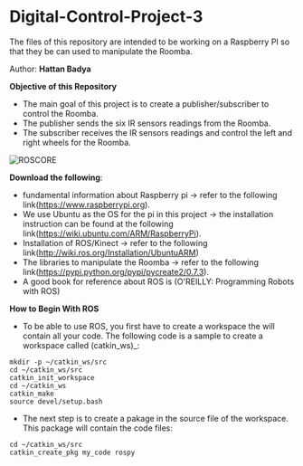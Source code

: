 # Digital-Control-Project-3
The files of this repository are intended to be working on a Raspberry PI so that they be can used to manipulate the Roomba.

Author: **Hattan Badya**

**Objective of this Repository**
- The main goal of this project is to create a publisher/subscriber to control the Roomba.
- The publisher sends the six IR sensors readings from the Roomba.
- The subscriber receives the IR sensors readings and control the left and right wheels for the Roomba.

![ROSCORE](https://github.com/tuf76885/Digital-Control-Project-3/blob/master/ROS/Screen%20Shot%202017-11-29%20at%204.58.21%20PM.png)

**Download the following**:
- fundamental information about Raspberry pi -> refer to the following link(https://www.raspberrypi.org).
- We use Ubuntu as the OS for the pi in this project -> the installation instruction can be found at the following     link(https://wiki.ubuntu.com/ARM/RaspberryPi).
- Installation of ROS/Kinect -> refer to the following link(http://wiki.ros.org/Installation/UbuntuARM)
- The libraries to manipulate the Roomba -> refer to the following link(https://pypi.python.org/pypi/pycreate2/0.7.3).
- A good book for reference about ROS is (O'REILLY: Programming Robots with ROS) 

**How to Begin With ROS**
- To be able to use ROS, you first have to create a workspace the will contain all your code. The following code is a sample to create a workspace called (catkin_ws)_:
```
mkdir -p ~/catkin_ws/src
cd ~/catkin_ws/src
catkin_init_workspace
cd ~/catkin_ws
catkin_make
source devel/setup.bash
```
- The next step is to create a pakage in the source file of the workspace. This package will contain the code files:
```
cd ~/catkin_ws/src
catkin_create_pkg my_code rospy
```
